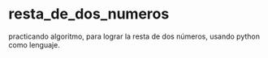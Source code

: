 # resta_de_dos_numeros
practicando algoritmo, para lograr la resta de dos números, usando python como lenguaje.
